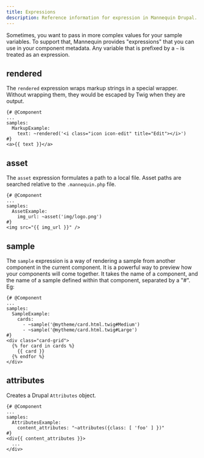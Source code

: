 ```yaml
---
title: Expressions
description: Reference information for expression in Mannequin Drupal.
---
```

Sometimes, you want to pass in more complex values for your sample variables. To support that, Mannequin provides "expressions" that you can use in your component metadata.  Any variable that is prefixed by a `~` is treated as an expression.

## rendered

The `rendered` expression wraps markup strings in a special wrapper. Without wrapping them, they would be escaped by Twig when they are output.

```twig
{# @Component
... 
samples:
  MarkupExample:
    text: ~rendered('<i class="icon icon-edit" title="Edit"></i>')
#}
<a>{{ text }}</a>
```

## asset

The `asset` expression formulates a path to a local file.  Asset paths are searched relative to the `.mannequin.php` file.

```twig
{# @Component
... 
samples:
  AssetExample:
    img_url: ~asset('img/logo.png')
#}
<img src="{{ img_url }}" />
```

## sample

The `sample` expression is a way of rendering a sample from another component in the current component.  It is a powerful way to preview how your components will come together.  It takes the name of a component, and the name of a sample defined within that component, separated by a "#".  Eg:

```twig
{# @Component
...
samples:
  SampleExample:
    cards:
      - ~sample('@mytheme/card.html.twig#Medium')
      - ~sample('@mytheme/card.html.twig#Large')
#}
<div class="card-grid">
  {% for card in cards %}
    {{ card }}
  {% endfor %}
</div>
```

## attributes

Creates a Drupal `Attributes` object.

```twig
{# @Component
...
samples:
  AttributesExample:
    content_attributes: "~attributes({class: [ 'foo' ] })"
#}
<div{{ content_attributes }}>
  ...
</div>
```
